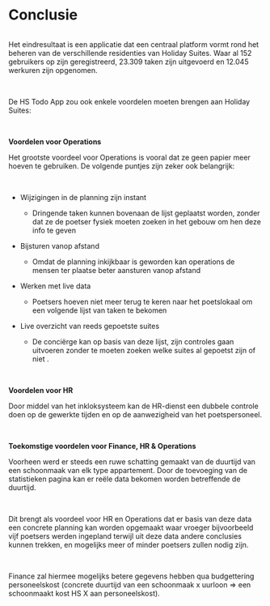 # Conclusie

<Image
    light="/img/HSStats.png"
    dark="/img/HSStats.png"
/>

Het eindresultaat is een applicatie dat een centraal platform vormt rond het beheren van de verschillende residenties van Holiday Suites. Waar al 152 gebruikers op zijn geregistreerd, 23.309 taken zijn uitgevoerd en 12.045 werkuren zijn opgenomen.

<br>

De HS Todo App zou ook enkele voordelen moeten brengen aan Holiday Suites:

<br>

**Voordelen voor Operations**

Het grootste voordeel voor Operations is vooral dat ze geen papier meer hoeven te gebruiken. De volgende puntjes zijn zeker ook belangrijk: 

<br>

- Wijzigingen in de planning zijn instant 

    - Dringende taken kunnen bovenaan de lijst geplaatst worden, zonder dat ze de poetser fysiek moeten zoeken in het gebouw om hen deze info te geven 

- Bijsturen vanop afstand 
    - Omdat de planning inkijkbaar is geworden kan operations de mensen ter plaatse beter aansturen vanop afstand 

- Werken met live data 
    - Poetsers hoeven niet meer terug te keren naar het poetslokaal om een volgende lijst van taken te bekomen 

- Live overzicht van reeds gepoetste suites 

    - De conciërge kan op basis van deze lijst, zijn controles gaan uitvoeren zonder te moeten zoeken welke suites al gepoetst zijn of niet .

<br>

**Voordelen voor HR** 

Door middel van het inkloksysteem kan de HR-dienst een dubbele controle doen op de gewerkte tijden en op de aanwezigheid van het poetspersoneel. 

<br>

**Toekomstige voordelen voor Finance, HR & Operations**

Voorheen werd er steeds een ruwe schatting gemaakt van de duurtijd van een schoonmaak van elk type appartement. Door de toevoeging van de statistieken pagina kan er reële data bekomen worden betreffende de duurtijd.  

<br>

Dit brengt als voordeel voor HR en Operations dat er basis van deze data een concrete planning kan worden opgemaakt waar vroeger bijvoorbeeld vijf poetsers werden ingepland terwijl uit deze data andere conclusies kunnen trekken, en mogelijks meer of minder poetsers zullen nodig zijn.  

<br>

Finance zal hiermee mogelijks betere gegevens hebben qua budgettering personeelskost (concrete duurtijd van een schoonmaak x uurloon => een schoonmaakt kost HS X aan personeelskost). 
